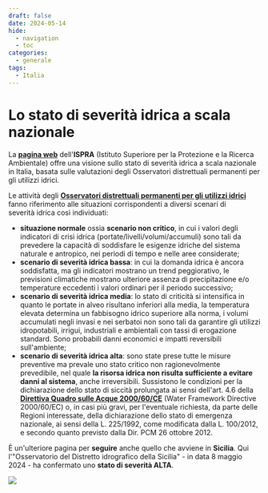 ```yaml
---
draft: false
date: 2024-05-14
hide:
  - navigation
  - toc
categories:
  - generale
tags:
  - Italia
---
```


# Lo stato di severità idrica a scala nazionale

La [**pagina web**](https://www.isprambiente.gov.it/pre_meteo/idro/SeverIdrica.html) dell'**ISPRA** (Istituto Superiore per la Protezione e la Ricerca Ambientale) offre una visione sullo stato di severità idrica a scala nazionale in Italia, basata sulle valutazioni degli Osservatori distrettuali permanenti per gli utilizzi idrici.

<!-- more -->

Le attività degli [**Osservatori distrettuali permanenti per gli utilizzi idrici**](https://www.isprambiente.gov.it/pre_meteo/idro/idro.html#osservatori) fanno riferimento alle situazioni corrispondenti a diversi scenari di severità idrica così individuati:

  - **situazione normale** ossia **scenario non critico**, in cui i valori degli indicatori di crisi idrica (portate/livelli/volumi/accumuli) sono tali da prevedere la capacità di soddisfare le esigenze idriche del sistema naturale e antropico, nei periodi di tempo e nelle aree considerate;
  - **scenario di severità idrica bassa**: in cui la domanda idrica è ancora soddisfatta, ma gli indicatori mostrano un trend peggiorativo, le previsioni climatiche mostrano ulteriore assenza di precipitazione e/o temperature eccedenti i valori ordinari per il periodo successivo;
  - **scenario di severità idrica media**: lo stato di criticità si intensifica in quanto le portate in alveo risultano inferiori alla media, la temperatura elevata determina un fabbisogno idrico superiore alla norma, i volumi accumulati negli invasi e nei serbatoi non sono tali da garantire gli utilizzi idropotabili, irrigui, industriali e ambientali con tassi di erogazione standard. Sono probabili danni economici e impatti reversibili sull'ambiente;
  - **scenario di severità idrica alta**: sono state prese tutte le misure preventive ma prevale uno stato critico non ragionevolmente prevedibile, nel quale **la risorsa idrica non risulta sufficiente a evitare danni al sistema**, anche irreversibili. Sussistono le condizioni per la dichiarazione dello stato di siccità prolungata ai sensi dell'art. 4.6 della [**Direttiva Quadro sulle Acque 2000/60/CE**](https://www.mite.gov.it/sites/default/files/direttive-acque/direttiva_2000-60-ce.pdf) (Water Framework Directive 2000/60/EC) o, in casi più gravi, per l'eventuale richiesta, da parte delle Regioni interessate, della dichiarazione dello stato di emergenza nazionale, ai sensi della L. 225/1992, come modificata dalla L. 100/2012, e secondo quanto previsto dalla Dir. PCM 26 ottobre 2012.

È un'ulteriore pagina per **seguire** anche quello che avviene in **Sicilia**. Qui l'"Osservatorio del Distretto idrografico della Sicilia" - in data 8 maggio 2024 -  ha confermato uno **stato di severità ALTA**.

[![](severita.png)](https://www.isprambiente.gov.it/pre_meteo/idro/SeverIdrica.html)
